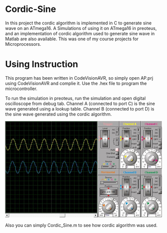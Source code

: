 # Cordic-Sine

In this project the cordic algorithm is implemented in C to generate sine wave on an ATmega16. A Simulations of using it on ATmega16 in preoteus, 
and an implementation of cordic algorithm used to generate sine wave in Matlab are also available.
This was one of my course projects for Microprocessors.

# Using Instruction

This program has been written in CodeVisionAVR, so simply open AP.prj using CodeVisionAVR and complie it. Use the .hex file to program the microcontroller.

To run the simulation in preoteus, run the simulation and open digital oscilloscope from debug tab. 
Channel A (connected to port C) is the sine wave generated using a lookup table.
Channel B (connected to port D) is the sine wave generated using the cordic algorithm.

![See Simulation.jpg](/Simulation.jpg)

Also you can simply Cordic_Sine.m to see how cordic algorithm was used.